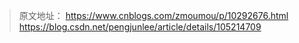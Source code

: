 > 原文地址： <https://www.cnblogs.com/zmoumou/p/10292676.html>
https://blog.csdn.net/pengjunlee/article/details/105214709